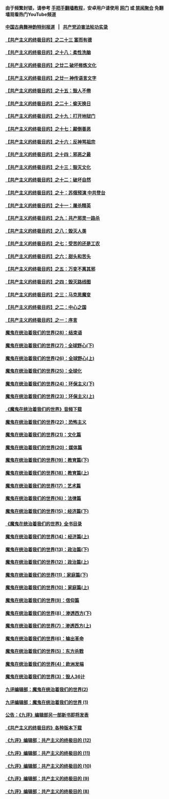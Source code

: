 #### 由于频繁封锁，请参考 [手把手翻墙教程](https://github.com/gfw-breaker/guides/wiki/)，安卓用户请使用 [网门](https://github.com/gfw-breaker/bn-android/blob/master/ogate.md?t=05312136) 或 [禁闻聚合](https://github.com/gfw-breaker/bn-android) 免翻墙观看热门YouTube频道 

#### [中国古典舞神韵特别报道](https://github.com/gfw-breaker/mh-news/blob/master/shenyun.md?t=05312136) &nbsp;&nbsp;|&nbsp;&nbsp; [共产党迫害法轮功实录](https://github.com/gfw-breaker/mh-news/blob/master/README.md?t=05312136)  

#### [【共产主义的终极目的】之二十三 富而有德](../pages/nsc422/n11283598.md?t=05312136) 

#### [【共产主义的终极目的】之十八：柔性洗脑](../pages/nsc422/n11199994.md?t=05312136) 

#### [【共产主义的终极目的】之廿二 破坏修炼文化](../pages/nsc422/n11245728.md?t=05312136) 

#### [【共产主义的终极目的】之廿一 神传语言文字](../pages/nsc422/n11263265.md?t=05312136) 

#### [【共产主义的终极目的】之十五：毁人不倦](../pages/nsc422/n11166792.md?t=05312136) 

#### [【共产主义的终极目的】之二十：偷天换日](../pages/nsc422/n11238846.md?t=05312136) 

#### [【共产主义的终极目的】之十九：打开地狱门](../pages/nsc422/n11206376.md?t=05312136) 

#### [【共产主义的终极目的】之十七：颠倒善恶](../pages/nsc422/n11179782.md?t=05312136) 

#### [【共产主义的终极目的】之十六：反神骂祖宗](../pages/nsc422/n11166798.md?t=05312136) 

#### [【共产主义的终极目的】之十四：邪恶之最](../pages/nsc422/n11150249.md?t=05312136) 

#### [【共产主义的终极目的】之十三：毁灭文化](../pages/nsc422/n11135227.md?t=05312136) 

#### [【共产主义的终极目的】之十二：破坏自然](../pages/nsc422/n11135214.md?t=05312136) 

#### [【共产主义的终极目的】之十：苏俄预演 中共登台](../pages/nsc422/n11118424.md?t=05312136) 

#### [【共产主义的终极目的】之十一：屠杀精英](../pages/nsc422/n11118442.md?t=05312136) 

#### [【共产主义的终极目的】之九：共产邪灵一路杀](../pages/nsc422/n11114139.md?t=05312136) 

#### [【共产主义的终极目的】之八：毁灭人类](../pages/nsc422/n11108503.md?t=05312136) 

#### [【共产主义的终极目的】之七：受苦的还是工农](../pages/nsc422/n11101809.md?t=05312136) 

#### [【共产主义的终极目的】之六：甜头和苦头](../pages/nsc422/n11096971.md?t=05312136) 

#### [【共产主义的终极目的】之五：万变不离其邪](../pages/nsc422/n11091285.md?t=05312136) 

#### [【共产主义的终极目的】之四：毁灭路线图](../pages/nsc422/n11086284.md?t=05312136) 

#### [【共产主义的终极目的】之三：马克思魔变](../pages/nsc422/n11061941.md?t=05312136) 

#### [【共产主义的终极目的】之二：中心之国](../pages/nsc422/n11047728.md?t=05312136) 

#### [【共产主义的终极目的】之一：序言](../pages/nsc422/n11086077.md?t=05312136) 

#### [魔鬼在统治着我们的世界(28)：结束语](../pages/nsc422/n10936246.md?t=05312136) 

#### [魔鬼在统治着我们的世界(27)：全球野心(下)](../pages/nsc422/n10928319.md?t=05312136) 

#### [魔鬼在统治着我们的世界(26)：全球野心(上)](../pages/nsc422/n10900318.md?t=05312136) 

#### [魔鬼在统治着我们的世界(25)：全球化](../pages/nsc422/n10788205.md?t=05312136) 

#### [魔鬼在统治着我们的世界(24)：环保主义(下)](../pages/nsc422/n10695307.md?t=05312136) 

#### [魔鬼在统治着我们的世界(23)：环保主义(上)](../pages/nsc422/n10688613.md?t=05312136) 

#### [《魔鬼在统治着我们的世界》音频下载](../pages/nsc422/n10635553.md?t=05312136) 

#### [魔鬼在统治着我们的世界(22)：恐怖主义](../pages/nsc422/n10614727.md?t=05312136) 

#### [魔鬼在统治着我们的世界(21)：文化篇](../pages/nsc422/n10597706.md?t=05312136) 

#### [魔鬼在统治着我们的世界(20)：媒体篇](../pages/nsc422/n10586579.md?t=05312136) 

#### [魔鬼在统治着我们的世界(19)：教育篇(下)](../pages/nsc422/n10564808.md?t=05312136) 

#### [魔鬼在统治着我们的世界(18)：教育篇(上)](../pages/nsc422/n10526970.md?t=05312136) 

#### [魔鬼在统治着我们的世界(17)：艺术篇](../pages/nsc422/n10499093.md?t=05312136) 

#### [魔鬼在统治着我们的世界(16)：法律篇](../pages/nsc422/n10485969.md?t=05312136) 

#### [魔鬼在统治着我们的世界(15)：经济篇(下)](../pages/nsc422/n10469975.md?t=05312136) 

#### [《魔鬼在统治着我们的世界》全书目录](../pages/nsc422/n10464261.md?t=05312136) 

#### [魔鬼在统治着我们的世界(14)：经济篇(上)](../pages/nsc422/n10457370.md?t=05312136) 

#### [魔鬼在统治着我们的世界(13)：政治篇(下)](../pages/nsc422/n10448270.md?t=05312136) 

#### [魔鬼在统治着我们的世界(12)：政治篇(上)](../pages/nsc422/n10444576.md?t=05312136) 

#### [魔鬼在统治着我们的世界(11)：家庭篇(下)](../pages/nsc422/n10440961.md?t=05312136) 

#### [魔鬼在统治着我们的世界(10)：家庭篇(上)](../pages/nsc422/n10435448.md?t=05312136) 

#### [魔鬼在统治着我们的世界(9)：信仰篇](../pages/nsc422/n10432159.md?t=05312136) 

#### [魔鬼在统治着我们的世界(8)：渗透西方(下)](../pages/nsc422/n10429603.md?t=05312136) 

#### [魔鬼在统治着我们的世界(7)：渗透西方(上)](../pages/nsc422/n10426013.md?t=05312136) 

#### [魔鬼在统治着我们的世界(6)：输出革命](../pages/nsc422/n10421536.md?t=05312136) 

#### [魔鬼在统治着我们的世界(5)：东方杀戮](../pages/nsc422/n10417707.md?t=05312136) 

#### [魔鬼在统治着我们的世界(4)：欧洲发端](../pages/nsc422/n10414890.md?t=05312136) 

#### [魔鬼在统治着我们的世界(3)：毁人36计](../pages/nsc422/n10411583.md?t=05312136) 

#### [九评编辑部：魔鬼在统治着我们的世界(2)](../pages/nsc422/n10410036.md?t=05312136) 

#### [九评编辑部：魔鬼在统治着我们的世界 (1)](../pages/nsc422/n10406825.md?t=05312136) 

#### [公告：《九评》编辑部另一部新书即将发表](../pages/nsc422/n10405104.md?t=05312136) 

#### [《共产主义的终极目的》各种版本下载](../pages/nsc422/n10022138.md?t=05312136) 

#### [《九评》编辑部：共产主义的终极目的 (12)](../pages/nsc422/n9933272.md?t=05312136) 

#### [《九评》编辑部：共产主义的终极目的 (11)](../pages/nsc422/n9924973.md?t=05312136) 

#### [《九评》编辑部：共产主义的终极目的 (10)](../pages/nsc422/n9920883.md?t=05312136) 

#### [《九评》编辑部：共产主义的终极目的 (9)](../pages/nsc422/n9916363.md?t=05312136) 

#### [《九评》编辑部：共产主义的终极目的 (8)](../pages/nsc422/n9912488.md?t=05312136) 

